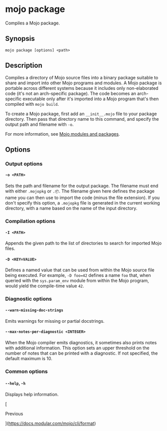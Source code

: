 # mojo package

Compiles a Mojo package.

## Synopsis

```
mojo package [options] <path>
```

## Description

Compiles a directory of Mojo source files into a binary package suitable to share and import into other Mojo programs and modules. A Mojo package is portable across different systems because it includes only non-elaborated code (it's not an arch-specific package). The code becomes an arch-specific executable only after it's imported into a Mojo program that's then compiled with `mojo build`.

To create a Mojo package, first add an `__init__.mojo` file to your package directory. Then pass that directory name to this command, and specify the output path and filename with `-o`.

For more information, see [Mojo modules and packages](https://docs.modular.com/mojo/manual/packages).

## Options

### Output options

#### `-o <PATH>`

Sets the path and filename for the output package. The filename must end with either `.mojopkg` or `.📦`. The filename given here defines the package name you can then use to import the code (minus the file extension). If you don't specify this option, a `.mojopkg` file is generated in the current working directory, with a name based on the name of the input directory.

### Compilation options

#### `-I <PATH>`

Appends the given path to the list of directories to search for imported Mojo files.

#### `-D <KEY=VALUE>`

Defines a named value that can be used from within the Mojo source file being executed. For example, `-D foo=42` defines a name `foo` that, when queried with the `sys.param_env` module from within the Mojo program, would yield the compile-time value `42`.

### Diagnostic options

#### `--warn-missing-doc-strings`

Emits warnings for missing or partial docstrings.

#### `--max-notes-per-diagnostic <INTEGER>`

When the Mojo compiler emits diagnostics, it sometimes also prints notes with additional information. This option sets an upper threshold on the number of notes that can be printed with a diagnostic. If not specified, the default maximum is 10.

### Common options

#### `--help`, `-h`

Displays help information.

[

Previous

](https://docs.modular.com/mojo/cli/format)